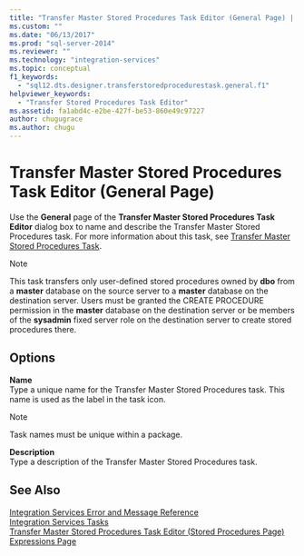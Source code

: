 ```yaml
---
title: "Transfer Master Stored Procedures Task Editor (General Page) | Microsoft Docs"
ms.custom: ""
ms.date: "06/13/2017"
ms.prod: "sql-server-2014"
ms.reviewer: ""
ms.technology: "integration-services"
ms.topic: conceptual
f1_keywords: 
  - "sql12.dts.designer.transferstoredprocedurestask.general.f1"
helpviewer_keywords: 
  - "Transfer Stored Procedures Task Editor"
ms.assetid: fa1abd4c-e2be-427f-be53-860e49c97227
author: chugugrace
ms.author: chugu
---
```

# Transfer Master Stored Procedures Task Editor (General Page)
  Use the **General** page of the **Transfer Master Stored Procedures Task Editor** dialog box to name and describe the Transfer Master Stored Procedures task. For more information about this task, see [Transfer Master Stored Procedures Task](control-flow/transfer-master-stored-procedures-task.md).  
  
> [!NOTE]  
>  This task transfers only user-defined stored procedures owned by **dbo** from a **master** database on the source server to a **master** database on the destination server. Users must be granted the CREATE PROCEDURE permission in the **master** database on the destination server or be members of the **sysadmin** fixed server role on the destination server to create stored procedures there.  
  
## Options  
 **Name**  
 Type a unique name for the Transfer Master Stored Procedures task. This name is used as the label in the task icon.  
  
> [!NOTE]  
>  Task names must be unique within a package.  
  
 **Description**  
 Type a description of the Transfer Master Stored Procedures task.  
  
## See Also  
 [Integration Services Error and Message Reference](../../2014/integration-services/integration-services-error-and-message-reference.md)   
 [Integration Services Tasks](control-flow/integration-services-tasks.md)   
 [Transfer Master Stored Procedures Task Editor &#40;Stored Procedures Page&#41;](../../2014/integration-services/transfer-master-stored-procedures-task-editor-stored-procedures-page.md)   
 [Expressions Page](expressions/expressions-page.md)  
  
  
